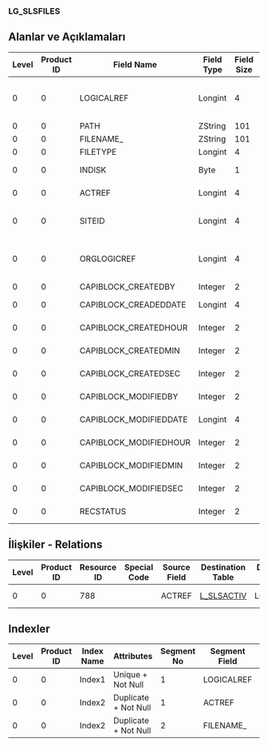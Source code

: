 ### LG_SLSFILES

## Alanlar ve Açıklamaları

**Level**|**Product ID**|**Field Name**|**Field Type**|**Field Size**|**Field Offset**|**Türkçe Açıklama**|**Expression**
-----|-----|-----|-----|-----|-----|-----|-----
0|0|LOGICALREF|Longint|4|0|Aktivite Dosyası Log. Ref.|File Of Activity Logical Reference
0|0|PATH|ZString|101|4|Dosya yolu|Path
0|0|FILENAME_|ZString|101|105|Dosya Adı|File Name
0|0|FILETYPE|Longint|4|206|Dosya Türü|FileType
0|0|INDISK|Byte|1|210|Diske kaydedilecek|Record To Disk
0|0|ACTREF|Longint|4|211|Aktivite Referansı|Activity Reference
0|0|SITEID|Longint|4|215|Veri Merkezi|Data Processing Site
0|0|ORGLOGICREF|Longint|4|219|Orijinal Kayıt Log. Ref.|Original Record Logical Reference
0|0|CAPIBLOCK_CREATEDBY|Integer|2|223|Oluşturan|Created By
0|0|CAPIBLOCK_CREADEDDATE|Longint|4|225|Oluşturulma Tarihi|Created Date
0|0|CAPIBLOCK_CREATEDHOUR|Integer|2|229|Oluşturulma Saati|Created Hour
0|0|CAPIBLOCK_CREATEDMIN|Integer|2|231|Oluşturulma Dakikası|Created Minute
0|0|CAPIBLOCK_CREATEDSEC|Integer|2|233|Oluşturulma Saniyesi|Created Second
0|0|CAPIBLOCK_MODIFIEDBY|Integer|2|235|Değiştiren|Modified By
0|0|CAPIBLOCK_MODIFIEDDATE|Longint|4|237|Değiştirilme Tarihi|Modified Date
0|0|CAPIBLOCK_MODIFIEDHOUR|Integer|2|241|Değiştirilme Saati|Modified Hour
0|0|CAPIBLOCK_MODIFIEDMIN|Integer|2|243|Değiştirilme Dakikası|Modified Minute
0|0|CAPIBLOCK_MODIFIEDSEC|Integer|2|245|Değiştirilme Saniyesi|Modified Second
0|0|RECSTATUS|Integer|2|247|Kayıt Durumu|Record Status

## İlişkiler - Relations

**Level**|**Product ID**|**Resource ID**|**Special Code**|**Source Field**|**Destination Table**|**Destination Field**|**Relation Type**|**Extra Condition**
-----|-----|-----|-----|-----|-----|-----|-----|-----
0|0|788||ACTREF|[L_SLSACTIV](../LG_SLSACTIV "L_SLSACTIV")|LOGICALREF|one-to-one|

## Indexler

**Level**|**Product ID**|**Index Name**|**Attributes**|**Segment No**|**Segment Field**|**Sense**
-----|-----|-----|-----|-----|-----|-----
0|0|Index1|Unique + Not Null|1|LOGICALREF|Ascending
0|0|Index2|Duplicate + Not Null|1|ACTREF|Ascending
0|0|Index2|Duplicate + Not Null|2|FILENAME_|Ascending
